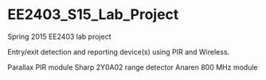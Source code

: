 # EE2403_S15_Lab_Project
Spring 2015 EE2403 lab project


Entry/exit detection and reporting device(s) using PIR and Wireless.

Parallax PIR module
Sharp 2Y0A02 range detector
Anaren 800 MHz module
